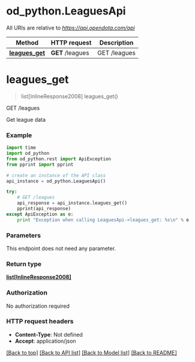 # od_python.LeaguesApi

All URIs are relative to *https://api.opendota.com/api*

Method | HTTP request | Description
------------- | ------------- | -------------
[**leagues_get**](LeaguesApi.md#leagues_get) | **GET** /leagues | GET /leagues


# **leagues_get**
> list[InlineResponse2008] leagues_get()

GET /leagues

Get league data

### Example 
```python
import time
import od_python
from od_python.rest import ApiException
from pprint import pprint

# create an instance of the API class
api_instance = od_python.LeaguesApi()

try: 
    # GET /leagues
    api_response = api_instance.leagues_get()
    pprint(api_response)
except ApiException as e:
    print "Exception when calling LeaguesApi->leagues_get: %s\n" % e
```

### Parameters
This endpoint does not need any parameter.

### Return type

[**list[InlineResponse2008]**](InlineResponse2008.md)

### Authorization

No authorization required

### HTTP request headers

 - **Content-Type**: Not defined
 - **Accept**: application/json

[[Back to top]](#) [[Back to API list]](../README.md#documentation-for-api-endpoints) [[Back to Model list]](../README.md#documentation-for-models) [[Back to README]](../README.md)

